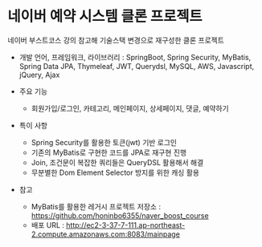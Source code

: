# 네이버 예약 시스템 클론 프로젝트

네이버 부스트코스 강의 참고해 기술스택 변경으로 재구성한 클론 프로젝트

- 개발 언어, 프레임워크, 라이브러리 : SpringBoot, Spring Security, MyBatis, Spring Data JPA, Thymeleaf, JWT, Querydsl, MySQL, AWS, Javascript, jQuery, Ajax

- 주요 기능
  - 회원가입/로그인, 카테고리, 메인페이지, 상세페이지, 댓글, 예약하기

- 특이 사항
  - Spring Security를 활용한 토큰(jwt) 기반 로그인
  - 기존의 MyBatis로 구현한 코드를 JPA로 재구현 진행
  - Join, 조건문이 복잡한 쿼리들은 QueryDSL 활용해서 해결
  - 무분별한 Dom Element Selector 방지를 위한 캐싱 활용

- 참고
  - MyBatis를 활용한 레거시 프로젝트 저장소 : https://github.com/honinbo6355/naver_boost_course
  - 배포 URL : http://ec2-3-37-7-111.ap-northeast-2.compute.amazonaws.com:8083/mainpage
